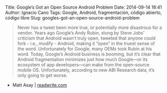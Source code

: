 Title: Google’s Got an Open Source Android Problem
Date: 2014-09-14 16:41
Author: Ignacio Cano
Tags: Google, Android, fragmentación, código abierto, código libre
Slug: googles-got-an-open-source-android-problem

> Never has a tweet been more true, or potentially more disastrous for a
> vendor. Years ago Google’s Andy Rubin, stung by Steve Jobs’ criticism that
> Android wasn’t truly open, tweeted that anyone could fork - i.e., modify -
> Android, making it ”open” in the truest sense of the word.  Unfortunately for
> Google, many OEMs took Rubin at his word. Today, Google’s Android business is
> booming, but it’s clear that Android fragmentation minimizes just how much
> Google—or its ecosystem of app developers—can make from the open-source
> mobile OS. Unfortunately, according to new ABI Research data, it’s only going
> to get worse.

- Matt Asay | [readwrite.com][]

  [readwrite.com]: http://readwrite.com/2014/08/14/google-android-open-soure
    "Google's Got an Open Source Android Problem"
